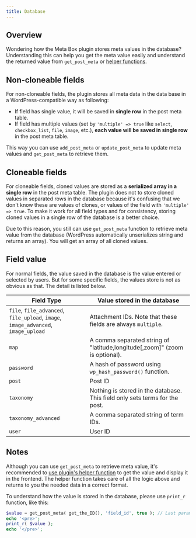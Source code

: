 ```yaml
---
title: Database
---
```


## Overview

Wondering how the Meta Box plugin stores meta values in the database? Understanding this can help you get the meta value easily and understand the returned value from `get_post_meta` or [helper functions](/displaying-fields/).

## Non-cloneable fields

For non-cloneable fields, the plugin stores all meta data in the data base in a WordPress-compatible way as following:

- If field has single value, it will be saved in **single row** in the post meta table.
- If field has multiple values (set by `'multiple' => true` like `select`, `checkbox_list`, `file`, `image`, etc.), **each value will be saved in single row** in the post meta table.

This way you can use `add_post_meta` or `update_post_meta` to update meta values and `get_post_meta` to retrieve them.

## Cloneable fields

For cloneable fields, cloned values are stored as a **serialized array in a single row** in the post meta table. The plugin does not to store cloned values in separated rows in the database because it's confusing that we don't know these are values of clones, or values of the field with `'multiple' => true`. To make it work for all field types and for consistency, storing cloned values in a single row of the database is a better choice.

Due to this reason, you still can use `get_post_meta` function to retrieve meta value from the database (WordPress automatically unserializes string and returns an array). You will get an array of all cloned values.

## Field value

For normal fields, the value saved in the database is the value entered or selected by users. But for some specific fields, the values store is not as obvious as that. The detail is listed below.

Field Type|Value stored in the database
---|---
`file`, `file_advanced`, `file_upload`, `image`, `image_advanced`, `image_upload` | Attachment IDs. Note that these fields are always `multiple`.
`map`| A comma separated string of "latitude,longitude[,zoom]" (zoom is optional).
`password`| A hash of password using `wp_hash_password()` function.
`post`| Post ID
`taxonomy`| Nothing is stored in the database. This field only sets terms for the post.
`taxonomy_advanced`| A comma separated string of term IDs.
`user`| User ID

## Notes

Although you can use `get_post_meta` to retrieve meta value, it's recommended to [use plugin's helper function](/displaying-fields/) to get the value and display it in the frontend. The helper function takes care of all the logic above and returns to you the needed data in a correct format.

To understand how the value is stored in the database, please use `print_r` function, like this:

```php
$value = get_post_meta( get_the_ID(), 'field_id', true ); // Last param should be 'false' if field is multiple
echo '<pre>';
print_r( $value );
echo '</pre>';
```